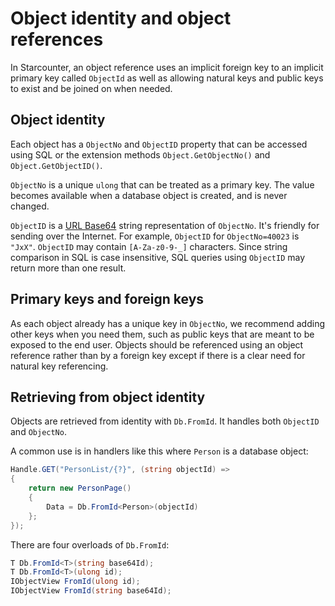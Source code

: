 # Object identity and object references

In Starcounter, an object reference uses an implicit foreign key to an implicit primary key called `ObjectId` as well as allowing natural keys and public keys to exist and be joined on when needed.

## Object identity

Each object has a `ObjectNo` and `ObjectID` property that can be accessed using SQL or the extension methods `Object.GetObjectNo()` and `Object.GetObjectID()`.

`ObjectNo` is a unique `ulong` that can be treated as a primary key. The value becomes available when a database object is created, and is never changed.

`ObjectID` is a [URL Base64](https://en.wikipedia.org/wiki/Base64#URL_applications) string representation of `ObjectNo`. It's friendly for sending over the Internet. For example, `ObjectID` for `ObjectNo=40023` is `"JxX"`. `ObjectID` may contain `[A-Za-z0-9-_]` characters. Since string comparison in SQL is case insensitive, SQL queries using `ObjectID` may return more than one result. 

## Primary keys and foreign keys

As each object already has a unique key in `ObjectNo`, we recommend adding other keys when you need them, such as public keys that are meant to be exposed to the end user. Objects should be referenced using an object reference rather than by a foreign key except if there is a clear need for natural key referencing.

## Retrieving from object identity

Objects are retrieved from identity with `Db.FromId`. It handles both `ObjectID` and `ObjectNo`.

A common use is in handlers like this where `Person` is a database object:

```cs
Handle.GET("PersonList/{?}", (string objectId) =>
{
    return new PersonPage()
    {
        Data = Db.FromId<Person>(objectId)
    };
});
``` 

There are four overloads of `Db.FromId`:

```cs
T Db.FromId<T>(string base64Id);
T Db.FromId<T>(ulong id);
IObjectView FromId(ulong id);
IObjectView FromId(string base64Id);
```